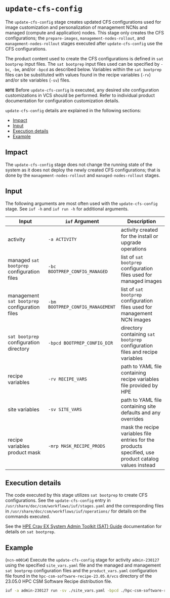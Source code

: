 # `update-cfs-config`

The `update-cfs-config` stage creates updated CFS configurations used for image customization and personalization of management NCNs and managed (compute and application) nodes. This stage only creates the CFS configurations; the `prepare-images`,
`management-nodes-rollout`, and `management-nodes-rollout` stages executed after `update-cfs-config` use the CFS configurations.

The product content used to create the CFS configurations is defined in `sat bootprep` input files. The `sat bootprep` input files used can be specified by `-bc`, `-bm`, and/or `-bpcd` as described below. Variables within the `sat bootprep`
files can be substituted with values found in the recipe variables (`-rv`) and/or site variables (`-sv`) files.

**`NOTE`** Before `update-cfs-config` is executed, any desired site configuration customizations in VCS should be performed. Refer to individual product documentation for configuration customization details.

`update-cfs-config` details are explained in the following sections:

- [Impact](#impact)
- [Input](#input)
- [Execution details](#execution-details)
- [Example](#example)

## Impact

The `update-cfs-config` stage does not change the running state of the system as it does not deploy the newly created CFS configurations; that is done by the `management-nodes-rollout` and `managed-nodes-rollout` stages.

## Input

The following arguments are most often used with the `update-cfs-config` stage. See `iuf -h` and `iuf run -h` for additional arguments.

| Input                                         | `iuf` Argument                   | Description                                                                                           |
| --------------------------------------------- | -------------------------------- | ----------------------------------------------------------------------------------------------------- |
| activity                                      | `-a ACTIVITY`                    | activity created for the install or upgrade operations                                                |
| managed `sat bootprep` configuration files    | `-bc BOOTPREP_CONFIG_MANAGED`    | list of `sat bootprep` configuration files used for managed images                                    |
| management `sat bootprep` configuration files | `-bm BOOTPREP_CONFIG_MANAGEMENT` | list of `sat bootprep` configuration files used for management NCN images                             |
| `sat bootprep` configuration directory        | `-bpcd BOOTPREP_CONFIG_DIR`      | directory containing `sat bootprep` configuration files and recipe variables                          |
| recipe variables                              | `-rv RECIPE_VARS`                | path to YAML file containing recipe variables file provided by HPE                                    |
| site variables                                | `-sv SITE_VARS`                  | path to YAML file containing site defaults and any overrides                                          |
| recipe variables product mask                 | `-mrp MASK_RECIPE_PRODS`         | mask the recipe variables file entries for the products specified, use product catalog values instead |

## Execution details

The code executed by this stage utilizes `sat bootprep` to create CFS configurations. See the `update-cfs-config` entry in `/usr/share/doc/csm/workflows/iuf/stages.yaml` and the corresponding files in
`/usr/share/doc/csm/workflows/iuf/operations/` for details on the commands executed.

See the [HPE Cray EX System Admin Toolkit (SAT) Guide](https://cray-hpe.github.io/docs-sat/) documentation for details on `sat bootprep`.

## Example

(`ncn-m001#`) Execute the `update-cfs-config` stage for activity `admin-230127` using the specified `site_vars.yaml` file and the managed and management `sat bootprep` configuration files and the `product_vars.yaml` configuration file
found in the `hpc-csm-software-recipe-23.05.0/vcs` directory of the 23.05.0 HPC CSM Software Recipe distribution file.

```bash
iuf -a admin-230127 run -sv ./site_vars.yaml -bpcd ./hpc-csm-software-recipe-23.05.0/vcs -r update-cfs-config
```
